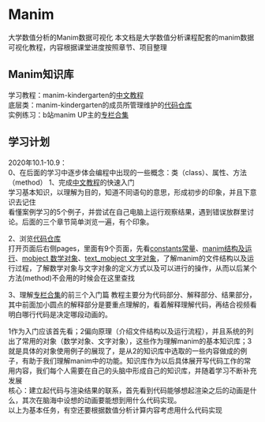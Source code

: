 # Manim
大学数值分析的Manim数据可视化
本文档是大学数值分析课程配套的manim数据可视化教程，内容根据课堂进度按照章节、项目整理

## Manim知识库
学习教程：manim-kindergarten的[中文教程](https://manim.ml)<br>
底层类：manim-kindergarten的成员所管理维护的[代码仓库](https://github.com/manim-kindergarten/manim_sandbox/wiki)<br>
实例练习：b站manim UP主的[专栏合集](https://www.bilibili.com/read/readlist/rl82339)<br>

## 学习计划

2020年10.1-10.9：<br>
0、在后面的学习中逐步体会编程中出现的一些概念：类（class）、属性、方法（method）
1、完成[中文教程](https://manim.ml)的快速入门<br>
	学习基本知识，以理解为目的，知道不同语句的意思，形成初步的印象，并且下意识去记住<br>
	看懂案例学习的5个例子，并尝试在自己电脑上运行观察结果，遇到错误放群里讨论。后面的三个章节简单浏览一遍，有个印象。

2、浏览[代码仓库](https://github.com/manim-kindergarten/manim_sandbox/wiki)<br>
	打开页面后右侧pages，里面有9个页面，先看[constants常量](https://github.com/manim-kindergarten/manim_sandbox/wiki/constants%E5%B8%B8%E9%87%8F)、[manim结构及运行](https://github.com/manim-kindergarten/manim_sandbox/wiki/manim%E7%BB%93%E6%9E%84%E5%8F%8A%E8%BF%90%E8%A1%8C)、[mobject 数学对象](https://github.com/manim-kindergarten/manim_sandbox/wiki/mobject-%E6%95%B0%E5%AD%A6%E5%AF%B9%E8%B1%A1)、[text_mobject 文字对象](https://github.com/manim-kindergarten/manim_sandbox/wiki/text_mobject-%E6%96%87%E5%AD%97%E5%AF%B9%E8%B1%A1)，了解manim的文件结构以及运行过程，了解数学对象与文字对象的定义方式以及可以进行的操作，从而以后某个方法(method)不会用的时候会在这里查找<br>

3、理解[专栏合集](https://www.bilibili.com/read/readlist/rl82339)的前三个入门篇
	教程主要分为代码部分、解释部分、结果部分，其中前面加小圆点的解释部分是要重点理解的，看着解释理解代码，再结合视频看明白哪行代码是决定哪段动画的。<br>

1作为入门应该首先看；2偏向原理（介绍文件结构以及运行流程），并且系统的列出了常用的对象（数学对象、文字对象），这些作为理解manim的基本知识库；3就是具体的对象使用例子的展现了，是从2的知识库中选取的一些内容做成的例子，有助于我们理解manim中的功能。知识库作为以后具体展开写代码工作的常用内容，我们每个人需要在自己的头脑中形成自己的知识库，并随着学习不断补充发展<br>
核心：建立起代码与渲染结果的联系，首先看到代码能够想起渲染之后的动画是什么，其次在脑海中设想的动画要能想到用什么代码实现。<br>
以上为基本任务，有空还要根据数值分析计算内容考虑用什么代码实现<br>
